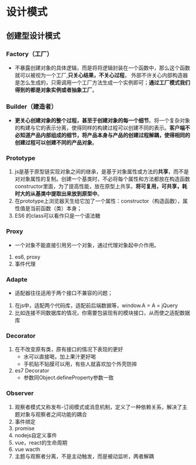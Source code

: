 #  设计模式

## 创建型设计模式
### Factory（工厂）
* 不暴露创建对象的具体逻辑，而是将将逻辑封装在一个函数中，那么这个函数就可以被视为一个工厂,**只关心结果，不关心过程**， 外部不许关心内部构造器是怎么生成的，只需调用一个工厂方法生成一个实例即可；**通过工厂模式我们得到的都是对象实例或者抽象工厂**。

### Builder（建造者）
* **更关心创建对象的整个过程，甚至于创建对象的每一个细节**。将一个复杂对象的构建与它的表示分离，使得同样的构建过程可以创建不同的表示。**客户端不必知道产品内部组成的细节，将产品本身与产品的创建过程解耦，使得相同的创建过程可以创建不同的产品对象**。

### Prototype
1. js是基于原型链实现对象之间的继承，是基于对象属性或方法的**共享**，而不是对对象属性的复制。创建一个基类时，不必将每个属性和方法都放在构造函数constructor里面，为了提高性能，放在原型上共享。**将可复用，可共享，耗时大的从基类中提取出来放到原型中**。
2. 在prototype上浏览器天生给它加了一个属性：constructor（构造函数），属性值是当前函数（类）本身；
3. ES6 的class可以看作只是一个语法糖

### Proxy
* 一个对象不能直接引用另一个对象，通过代理对象起中介作用。
1. es6, proxy
2. 事件代理

### Adapte
* 适配器往往适用于两个接口不兼容的问题；
1. 在js中，适配两个代码库，适配前后端数据等，window.A = A = jQuery
2. 比如连接不同数据库的情况，你需要包装现有的模块接口，从而使之适配数据库 

### Decorator
1. 在不改变原有类，原有接口的情况下表现的更好
   - 水可以直接喝，加上果汁更好喝
   - 手机贴不贴膜可以用，有些人就喜欢加个外壳防摔
2. es7 Decorator
   - 参数同Object.defineProperty参数一致

### Observer
1. 观察者模式又称发布-订阅模式或消息机制，定义了一种依赖关系，解决了主题对象与观察者之间功能的耦合
2. 事件绑定
3. promise
4. nodejs自定义事件
5. vue，react的生命周期
6. vue wacth
7. 主题与观察者分离，不是主动触发，而是被动监听，两者解耦



